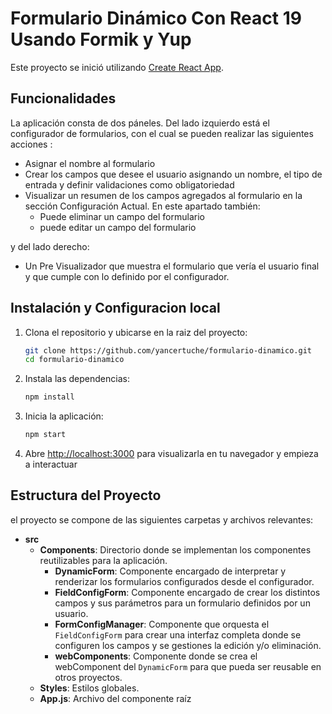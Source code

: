 # Formulario Dinámico Con React 19 Usando Formik y Yup

Este proyecto se inició utilizando [Create React App](https://github.com/facebook/create-react-app).


## Funcionalidades

La aplicación consta de dos páneles. Del lado izquierdo está el configurador de formularios, con el cual se pueden realizar las siguientes acciones :

- Asignar el nombre al formulario
- Crear los campos que desee el usuario asignando un nombre, el tipo de entrada y definir validaciones como obligatoriedad
- Visualizar un resumen de los campos agregados al formulario en la sección Configuración Actual. En este apartado también:
    - Puede eliminar un campo del formulario
    - puede editar un campo del formulario

y del lado derecho:

- Un Pre Visualizador que muestra el formulario que vería el usuario final y que cumple con lo definido por el configurador. 

## Instalación y Configuracion local

1. Clona el repositorio y ubicarse en la raiz del proyecto:

   ```bash
   git clone https://github.com/yancertuche/formulario-dinamico.git
   cd formulario-dinamico
2. Instala las dependencias:
    ```bash
    npm install
3. Inicia la aplicación:
    ```bash
    npm start
4. Abre [http://localhost:3000](http://localhost:3000) para visualizarla en tu navegador y empieza a interactuar

## Estructura del Proyecto

el proyecto se compone de las siguientes carpetas y archivos relevantes:
- **src**
    - **Components**: Directorio donde se implementan los componentes reutilizables para la aplicación.
        - **DynamicForm**: Componente encargado de interpretar y renderizar los formularios configurados desde el configurador.
        - **FieldConfigForm**: Componente encargado de crear los distintos campos y sus parámetros para un formulario definidos por un usuario.
        - **FormConfigManager**: Componente que orquesta el `FieldConfigForm` para crear una interfaz completa donde se configuren los campos y se gestiones la edición y/o eliminación.
        - **webComponents**: Componente donde se crea el webComponent del `DynamicForm` para que pueda ser reusable en otros proyectos.
    - **Styles**: Estilos globales.
    - **App.js**: Archivo del componente raíz